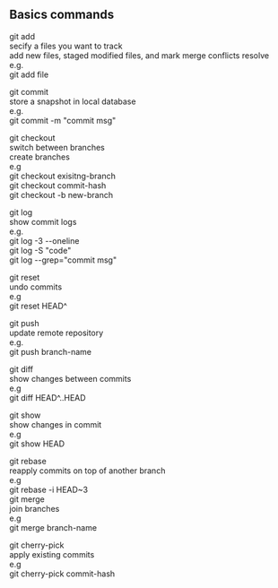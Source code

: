 ## Basics commands

git add  
 secify a files you want to track  
 add new files, staged modified files, and mark merge conflicts resolve  
 e.g.  
 git add file

git commit  
 store a snapshot in local database  
 e.g.  
 git commit -m "commit msg"

git checkout  
 switch between branches  
 create branches  
 e.g  
 git checkout exisitng-branch  
 git checkout commit-hash  
 git checkout -b new-branch

git log  
 show commit logs  
 e.g.  
 git log -3 --oneline  
 git log -S "code"  
 git log --grep="commit msg"

git reset  
 undo commits  
 e.g  
 git reset HEAD^

git push  
 update remote repository  
 e.g.  
 git push branch-name

git diff  
 show changes between commits  
 e.g  
 git diff HEAD^..HEAD

git show  
 show changes in commit  
 e.g  
 git show HEAD

git rebase  
 reapply commits on top of another branch  
 e.g  
 git rebase -i HEAD~3  
git merge  
 join branches  
 e.g  
 git merge branch-name

git cherry-pick  
 apply existing commits  
 e.g  
 git cherry-pick commit-hash
